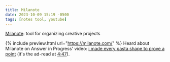 ```yaml
---
title: Milanote
date: 2023-10-09 15:19 -0500
tags: [notes tool, youtube]
---
```

[Milanote](https://milanote.com/): tool for organizing creative projects

{% include preview.html url="https://milanote.com/" %}
Heard about Milanote on Answer in Progress' video: [i made every pasta shape to prove a point](https://www.youtube.com/watch?v=87EDGpVti-g)
(it's the ad-read at [4:47](https://youtu.be/87EDGpVti-g?si=ERR0bXAvReVBd9IZ&t=287)).
